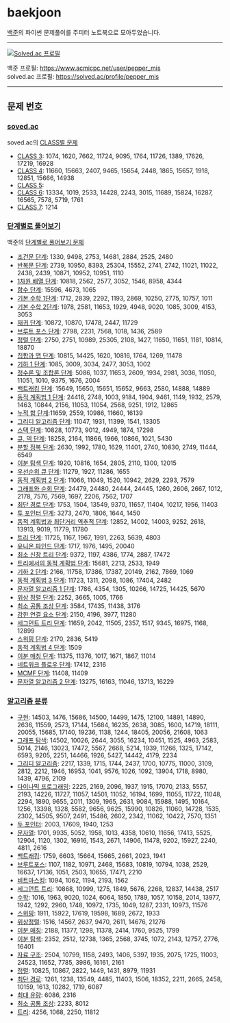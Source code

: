 # baekjoon
[백준](https://www.acmicpc.net/)의 파이썬 문제풀이를 주피터 노트북으로 모아두었습니다. <br>

---
[![Solved.ac
프로필](http://mazassumnida.wtf/api/v2/generate_badge?boj=pepper_mis)](https://solved.ac/pepper_mis)

백준 프로필: https://www.acmicpc.net/user/pepper_mis <br>
solved.ac 프로필: https://solved.ac/profile/pepper_mis

---
## 문제 번호
### [soved.ac](https://github.com/black-pepper/baekjoon/tree/master/solved.ac)
soved.ac의 [CLASS별 문제](https://solved.ac/class)<br>
- [CLASS 3](https://github.com/black-pepper/baekjoon/blob/master/solved.ac/CLASS%203.ipynb): 1074, 1620, 7662, 11724, 9095, 1764, 11726, 1389, 17626, 17219, 16928  <br>
- [CLASS 4](https://github.com/black-pepper/baekjoon/blob/master/solved.ac/CLASS%204.ipynb): 11660, 15663, 2407, 9465, 15654, 2448, 1865, 15657, 1918, 12851, 15666, 14938 <br>
- [CLASS 5](https://github.com/black-pepper/baekjoon/blob/master/solved.ac/CLASS%205.ipynb):  <br>
- [CLASS 6](https://github.com/black-pepper/baekjoon/blob/master/solved.ac/CLASS%206.ipynb): 13334, 1019, 2533, 14428, 2243, 3015, 11689, 15824, 16287, 16565, 7578, 5719, 1761 <br>
- [CLASS 7](https://github.com/black-pepper/baekjoon/blob/master/solved.ac/CLASS%207.ipynb): 1214 <br>

### [단계별로 풀어보기](https://github.com/black-pepper/baekjoon/tree/master/%EB%8B%A8%EA%B3%84%EB%B3%84%EB%A1%9C%20%ED%92%80%EC%96%B4%EB%B3%B4%EA%B8%B0)
백준의 [단계별로 풀어보기 문제](https://www.acmicpc.net/step)
- [조건문 단계](https://github.com/black-pepper/baekjoon/blob/master/%EB%8B%A8%EA%B3%84%EB%B3%84%EB%A1%9C%20%ED%92%80%EC%96%B4%EB%B3%B4%EA%B8%B0/%EC%A1%B0%EA%B1%B4%EB%AC%B8%20%EB%8B%A8%EA%B3%84.ipynb): 1330, 9498, 2753, 14681, 2884, 2525, 2480 <br>
- [반복문 단계](https://github.com/black-pepper/baekjoon/blob/master/%EB%8B%A8%EA%B3%84%EB%B3%84%EB%A1%9C%20%ED%92%80%EC%96%B4%EB%B3%B4%EA%B8%B0/%EB%B0%98%EB%B3%B5%EB%AC%B8%20%EB%8B%A8%EA%B3%84.ipynb): 2739, 10950, 8393, 25304, 15552, 2741, 2742, 11021, 11022, 2438, 2439, 10871, 10952, 10951, 1110 <br>
- [1차원 배열 단계](https://github.com/black-pepper/baekjoon/blob/master/%EB%8B%A8%EA%B3%84%EB%B3%84%EB%A1%9C%20%ED%92%80%EC%96%B4%EB%B3%B4%EA%B8%B0/1%EC%B0%A8%EC%9B%90%20%EB%B0%B0%EC%97%B4%20%EB%8B%A8%EA%B3%84.ipynb): 10818, 2562, 2577, 3052, 1546, 8958, 4344 <br>
- [함수 단계](https://github.com/black-pepper/baekjoon/blob/master/%EB%8B%A8%EA%B3%84%EB%B3%84%EB%A1%9C%20%ED%92%80%EC%96%B4%EB%B3%B4%EA%B8%B0/%ED%95%A8%EC%88%98%20%EB%8B%A8%EA%B3%84.ipynb): 15596, 4673, 1065 <br>
- [기본 수학 1단계](https://github.com/black-pepper/baekjoon/blob/master/%EB%8B%A8%EA%B3%84%EB%B3%84%EB%A1%9C%20%ED%92%80%EC%96%B4%EB%B3%B4%EA%B8%B0/%EA%B8%B0%EB%B3%B8%20%EC%88%98%ED%95%991%20%EB%8B%A8%EA%B3%84.ipynb): 1712, 2839, 2292, 1193, 2869, 10250, 2775,  10757, 1011 <br>
- [기본 수학 2단계](https://github.com/black-pepper/baekjoon/blob/master/%EB%8B%A8%EA%B3%84%EB%B3%84%EB%A1%9C%20%ED%92%80%EC%96%B4%EB%B3%B4%EA%B8%B0/%EA%B8%B0%EB%B3%B8%20%EC%88%98%ED%95%992%20%EB%8B%A8%EA%B3%84.ipynb): 1978, 2581, 11653, 1929, 4948, 9020, 1085, 3009, 4153, 3053 <br>
- [재귀 단계](https://github.com/black-pepper/baekjoon/blob/master/%EB%8B%A8%EA%B3%84%EB%B3%84%EB%A1%9C%20%ED%92%80%EC%96%B4%EB%B3%B4%EA%B8%B0/%EC%9E%AC%EA%B7%80%20%EB%8B%A8%EA%B3%84.ipynb): 10872, 10870, 17478, 2447, 11729 <br>
- [브루트 포스 단계](https://github.com/black-pepper/baekjoon/blob/master/%EB%8B%A8%EA%B3%84%EB%B3%84%EB%A1%9C%20%ED%92%80%EC%96%B4%EB%B3%B4%EA%B8%B0/%EB%B8%8C%EB%A3%A8%ED%8A%B8%20%ED%8F%AC%EC%8A%A4%20%EB%8B%A8%EA%B3%84.ipynb): 2798, 2231, 7568, 1018, 1436, 2589 <br>
- [정렬 단계](https://github.com/black-pepper/baekjoon/blob/master/%EB%8B%A8%EA%B3%84%EB%B3%84%EB%A1%9C%20%ED%92%80%EC%96%B4%EB%B3%B4%EA%B8%B0/%EC%A0%95%EB%A0%AC%20%EB%8B%A8%EA%B3%84.ipynb): 2750, 2751, 10989, 25305, 2108, 1427, 11650, 11651, 1181, 10814, 18870 <br>
- [집합과 맵 단계](https://github.com/black-pepper/baekjoon/blob/master/%EB%8B%A8%EA%B3%84%EB%B3%84%EB%A1%9C%20%ED%92%80%EC%96%B4%EB%B3%B4%EA%B8%B0/%EC%A7%91%ED%95%A9%EA%B3%BC%20%EB%A7%B5%20%EB%8B%A8%EA%B3%84.ipynb): 10815, 14425, 1620, 10816, 1764, 1269, 11478 <br>
- [기하 1 단계](https://github.com/black-pepper/baekjoon/blob/master/%EB%8B%A8%EA%B3%84%EB%B3%84%EB%A1%9C%20%ED%92%80%EC%96%B4%EB%B3%B4%EA%B8%B0/%EA%B8%B0%ED%95%98%201%20%EB%8B%A8%EA%B3%84.ipynb): 1085, 3009, 3034, 2477, 3053, 1002 <br>
- [정수론 및 조합론 단계](https://github.com/black-pepper/baekjoon/blob/master/%EB%8B%A8%EA%B3%84%EB%B3%84%EB%A1%9C%20%ED%92%80%EC%96%B4%EB%B3%B4%EA%B8%B0/%EC%A0%95%EC%88%98%EB%A1%A0%20%EB%B0%8F%20%EC%A1%B0%ED%95%A9%EB%A1%A0.ipynb): 5086, 1037, 11653, 2609, 1934, 2981, 3036, 11050, 11051, 1010, 9375, 1676, 2004 <br>
- [백트래킹 단계](https://github.com/black-pepper/baekjoon/blob/master/%EB%8B%A8%EA%B3%84%EB%B3%84%EB%A1%9C%20%ED%92%80%EC%96%B4%EB%B3%B4%EA%B8%B0/%EB%B0%B1%ED%8A%B8%EB%9E%98%ED%82%B9%20%EB%8B%A8%EA%B3%84.ipynb): 15649, 15650, 15651, 15652, 9663, 2580, 14888, 14889 <br>
- [동적 계획법 1 단계](https://github.com/black-pepper/baekjoon/blob/master/%EB%8B%A8%EA%B3%84%EB%B3%84%EB%A1%9C%20%ED%92%80%EC%96%B4%EB%B3%B4%EA%B8%B0/%EB%8F%99%EC%A0%81%20%EA%B3%84%ED%9A%8D%EB%B2%95%201%20%EB%8B%A8%EA%B3%84.ipynb): 24416, 2748, 1003, 9184, 1904, 9461, 1149, 1932, 2579, 1463, 10844, 2156, 11053, 11054, 2568, 9251, 1912, 12865 <br>
- [누적 합 단계](https://github.com/black-pepper/baekjoon/blob/master/%EB%8B%A8%EA%B3%84%EB%B3%84%EB%A1%9C%20%ED%92%80%EC%96%B4%EB%B3%B4%EA%B8%B0/%EB%88%84%EC%A0%81%20%ED%95%A9%20%EB%8B%A8%EA%B3%84.ipynb):11659, 2559, 10986, 11660, 16139 <br>
- [그리디 알고리즘 단계](https://github.com/black-pepper/baekjoon/blob/master/%EB%8B%A8%EA%B3%84%EB%B3%84%EB%A1%9C%20%ED%92%80%EC%96%B4%EB%B3%B4%EA%B8%B0/%EA%B7%B8%EB%A6%AC%EB%94%94%20%EC%95%8C%EA%B3%A0%EB%A6%AC%EC%A6%98%20%EB%8B%A8%EA%B3%84.ipynb): 11047, 1931, 11399, 1541, 13305 <br>
- [스택 단계](https://github.com/black-pepper/baekjoon/blob/master/%EB%8B%A8%EA%B3%84%EB%B3%84%EB%A1%9C%20%ED%92%80%EC%96%B4%EB%B3%B4%EA%B8%B0/%EC%8A%A4%ED%83%9D%20%EB%8B%A8%EA%B3%84.ipynb): 10828, 10773, 9012, 4949, 1874, 17298 <br>
- [큐, 덱 단계](https://github.com/black-pepper/baekjoon/blob/master/%EB%8B%A8%EA%B3%84%EB%B3%84%EB%A1%9C%20%ED%92%80%EC%96%B4%EB%B3%B4%EA%B8%B0/%ED%81%90%2C%20%EB%8D%B1%20%EB%8B%A8%EA%B3%84.ipynb): 18258, 2164, 11866, 1966, 10866, 1021, 5430 <br>
- [분할 정복 단계](https://github.com/black-pepper/baekjoon/blob/master/%EB%8B%A8%EA%B3%84%EB%B3%84%EB%A1%9C%20%ED%92%80%EC%96%B4%EB%B3%B4%EA%B8%B0/%EB%B6%84%ED%95%A0%20%EC%A0%95%EB%B3%B5%20%EB%8B%A8%EA%B3%84.ipynb): 2630, 1992, 1780, 1629, 11401, 2740, 10830, 2749, 11444, 6549<br>
- [이분 탐색 단계](https://github.com/black-pepper/baekjoon/blob/master/%EB%8B%A8%EA%B3%84%EB%B3%84%EB%A1%9C%20%ED%92%80%EC%96%B4%EB%B3%B4%EA%B8%B0/%EC%9D%B4%EB%B6%84%20%ED%83%90%EC%83%89%20%EB%8B%A8%EA%B3%84.ipynb): 1920, 10816, 1654, 2805, 2110, 1300, 12015 <br>
- [우선순위 큐 단계](https://github.com/black-pepper/baekjoon/blob/master/%EB%8B%A8%EA%B3%84%EB%B3%84%EB%A1%9C%20%ED%92%80%EC%96%B4%EB%B3%B4%EA%B8%B0/%EC%9A%B0%EC%84%A0%EC%88%9C%EC%9C%84%20%ED%81%90%20%EB%8B%A8%EA%B3%84.ipynb): 11279, 1927, 11286, 1655 <br>
- [동적 계획법 2 단계](https://github.com/black-pepper/baekjoon/blob/master/%EB%8B%A8%EA%B3%84%EB%B3%84%EB%A1%9C%20%ED%92%80%EC%96%B4%EB%B3%B4%EA%B8%B0/%EB%8F%99%EC%A0%81%20%EA%B3%84%ED%9A%8D%EB%B2%95%202%20%EB%8B%A8%EA%B3%84.ipynb): 11066, 11049, 1520, 10942, 2629, 2293, 7579 <br>
- [그래프와 순회 단계](https://github.com/black-pepper/baekjoon/blob/master/%EB%8B%A8%EA%B3%84%EB%B3%84%EB%A1%9C%20%ED%92%80%EC%96%B4%EB%B3%B4%EA%B8%B0/%EA%B7%B8%EB%9E%98%ED%94%84%EC%99%80%20%EC%88%9C%ED%9A%8C%20%EB%8B%A8%EA%B3%84.ipynb): 24479, 24480, 24444, 24445, 1260, 2606, 2667, 1012, 2178, 7576, 7569, 1697, 2206, 7562, 1707 <br>
- [최단 경로 단계](https://github.com/black-pepper/baekjoon/blob/master/%EB%8B%A8%EA%B3%84%EB%B3%84%EB%A1%9C%20%ED%92%80%EC%96%B4%EB%B3%B4%EA%B8%B0/%EC%B5%9C%EB%8B%A8%20%EA%B2%BD%EB%A1%9C%20%EB%8B%A8%EA%B3%84.ipynb): 1753, 1504, 13549, 9370, 11657, 11404, 10217, 1956, 11403 <br>
- [투 포인터 단계](https://github.com/black-pepper/baekjoon/blob/master/%EB%8B%A8%EA%B3%84%EB%B3%84%EB%A1%9C%20%ED%92%80%EC%96%B4%EB%B3%B4%EA%B8%B0/%ED%88%AC%20%ED%8F%AC%EC%9D%B8%ED%84%B0%20%EB%8B%A8%EA%B3%84.ipynb): 3273, 2470, 1806, 1644, 1450 <br>
- [동적 계획법과 최단거리 역추적 단계](https://github.com/black-pepper/baekjoon/blob/master/%EB%8B%A8%EA%B3%84%EB%B3%84%EB%A1%9C%20%ED%92%80%EC%96%B4%EB%B3%B4%EA%B8%B0/%EB%8F%99%EC%A0%81%20%EA%B3%84%ED%9A%8D%EB%B2%95%EA%B3%BC%20%EC%B5%9C%EB%8B%A8%EA%B1%B0%EB%A6%AC%20%EC%97%AD%EC%B6%94%EC%A0%81%20%EB%8B%A8%EA%B3%84.ipynb): 12852, 14002, 14003, 9252, 2618, 13913, 9019, 11779, 11780 <br>
- [트리 단계](https://github.com/black-pepper/baekjoon/blob/master/%EB%8B%A8%EA%B3%84%EB%B3%84%EB%A1%9C%20%ED%92%80%EC%96%B4%EB%B3%B4%EA%B8%B0/%ED%8A%B8%EB%A6%AC%20%EB%8B%A8%EA%B3%84.ipynb): 11725, 1167, 1967, 1991, 2263, 5639, 4803 <br>
- [유니온 파인드 단계](https://github.com/black-pepper/baekjoon/blob/master/%EB%8B%A8%EA%B3%84%EB%B3%84%EB%A1%9C%20%ED%92%80%EC%96%B4%EB%B3%B4%EA%B8%B0/%EC%9C%A0%EB%8B%88%EC%98%A8%20%ED%8C%8C%EC%9D%B8%EB%93%9C%20%EB%8B%A8%EA%B3%84.ipynb): 1717, 1976, 1495, 20040 <br>
- [최소 신장 트리 단계](https://github.com/black-pepper/baekjoon/blob/master/%EB%8B%A8%EA%B3%84%EB%B3%84%EB%A1%9C%20%ED%92%80%EC%96%B4%EB%B3%B4%EA%B8%B0/%EC%B5%9C%EC%86%8C%20%EC%8B%A0%EC%9E%A5%20%ED%8A%B8%EB%A6%AC%20%EB%8B%A8%EA%B3%84.ipynb): 9372, 1197, 4386, 1774, 2887, 17472 <br>
- [트리에서의 동적 계획법 단계](https://github.com/black-pepper/baekjoon/blob/master/%EB%8B%A8%EA%B3%84%EB%B3%84%EB%A1%9C%20%ED%92%80%EC%96%B4%EB%B3%B4%EA%B8%B0/%ED%8A%B8%EB%A6%AC%EC%97%90%EC%84%9C%EC%9D%98%20%EB%8F%99%EC%A0%81%20%EA%B3%84%ED%9A%8D%EB%B2%95%20%EB%8B%A8%EA%B3%84.ipynb): 15681, 2213, 2533, 1949 <br>
- [기하 2 단계](https://github.com/black-pepper/baekjoon/blob/master/%EB%8B%A8%EA%B3%84%EB%B3%84%EB%A1%9C%20%ED%92%80%EC%96%B4%EB%B3%B4%EA%B8%B0/%EA%B8%B0%ED%95%98%202%20%EB%8B%A8%EA%B3%84.ipynb): 2166, 11758, 17386, 17387, 20149, 2162, 7869, 1069 <br>
- [동적 계획법 3 단계](https://github.com/black-pepper/baekjoon/blob/master/%EB%8B%A8%EA%B3%84%EB%B3%84%EB%A1%9C%20%ED%92%80%EC%96%B4%EB%B3%B4%EA%B8%B0/%EB%8F%99%EC%A0%81%20%EA%B3%84%ED%9A%8D%EB%B2%95%203%20%EB%8B%A8%EA%B3%84.ipynb): 11723, 1311, 2098, 1086, 17404, 2482 <br>
- [문자열 알고리즘 1 단계](https://github.com/black-pepper/baekjoon/blob/master/%EB%8B%A8%EA%B3%84%EB%B3%84%EB%A1%9C%20%ED%92%80%EC%96%B4%EB%B3%B4%EA%B8%B0/%EB%AC%B8%EC%9E%90%EC%97%B4%20%EC%95%8C%EA%B3%A0%EB%A6%AC%EC%A6%98%201%20%EB%8B%A8%EA%B3%84.ipynb): 1786, 4354, 1305, 10266, 14725, 14425, 5670 <br>
- [위상 정렬 단계](https://github.com/black-pepper/baekjoon/blob/master/%EB%8B%A8%EA%B3%84%EB%B3%84%EB%A1%9C%20%ED%92%80%EC%96%B4%EB%B3%B4%EA%B8%B0/%EC%9C%84%EC%83%81%20%EC%A0%95%EB%A0%AC%20%EB%8B%A8%EA%B3%84.ipynb): 2252, 3665, 1005, 1766 <br>
- [최소 공통 조상 단계](https://github.com/black-pepper/baekjoon/blob/master/%EB%8B%A8%EA%B3%84%EB%B3%84%EB%A1%9C%20%ED%92%80%EC%96%B4%EB%B3%B4%EA%B8%B0/%EC%B5%9C%EC%86%8C%20%EA%B3%B5%ED%86%B5%20%EC%A1%B0%EC%83%81%20%EB%8B%A8%EA%B3%84.ipynb): 3584, 17435, 11438, 3176 <br>
- [강한 연결 요소 단계](https://github.com/black-pepper/baekjoon/blob/master/%EB%8B%A8%EA%B3%84%EB%B3%84%EB%A1%9C%20%ED%92%80%EC%96%B4%EB%B3%B4%EA%B8%B0/%EA%B0%95%ED%95%9C%20%EC%97%B0%EA%B2%B0%20%EC%9A%94%EC%86%8C%20%EB%8B%A8%EA%B3%84.ipynb): 2150, 4196, 3977, 11280 <br>
- [세그먼트 트리 단계](https://github.com/black-pepper/baekjoon/blob/master/%EB%8B%A8%EA%B3%84%EB%B3%84%EB%A1%9C%20%ED%92%80%EC%96%B4%EB%B3%B4%EA%B8%B0/%EC%84%B8%EA%B7%B8%EB%A8%BC%ED%8A%B8%20%ED%8A%B8%EB%A6%AC%20%EB%8B%A8%EA%B3%84.ipynb): 11659, 2042, 11505, 2357, 1517, 9345, 16975, 1168, 12899 <br>
- [스위핑 단계](https://github.com/black-pepper/baekjoon/blob/master/%EB%8B%A8%EA%B3%84%EB%B3%84%EB%A1%9C%20%ED%92%80%EC%96%B4%EB%B3%B4%EA%B8%B0/%EC%8A%A4%EC%9C%84%ED%95%91%20%EB%8B%A8%EA%B3%84.ipynb): 2170, 2836, 5419 <br>
- [동적 계획법 4 단계](https://github.com/black-pepper/baekjoon/blob/master/%EB%8B%A8%EA%B3%84%EB%B3%84%EB%A1%9C%20%ED%92%80%EC%96%B4%EB%B3%B4%EA%B8%B0/%EB%8F%99%EC%A0%81%20%EA%B3%84%ED%9A%8D%EB%B2%95%204%20%EB%8B%A8%EA%B3%84.ipynb): 1509 <br>
- [이분 매칭 단계](https://github.com/black-pepper/baekjoon/blob/master/%EB%8B%A8%EA%B3%84%EB%B3%84%EB%A1%9C%20%ED%92%80%EC%96%B4%EB%B3%B4%EA%B8%B0/%EC%9D%B4%EB%B6%84%20%EB%A7%A4%EC%B9%AD%20%EB%8B%A8%EA%B3%84.ipynb): 11375, 11376, 1017, 1671, 1867, 11014  <br>
- [네트워크 플로우 단계](https://github.com/black-pepper/baekjoon/blob/master/%EB%8B%A8%EA%B3%84%EB%B3%84%EB%A1%9C%20%ED%92%80%EC%96%B4%EB%B3%B4%EA%B8%B0/%EB%84%A4%ED%8A%B8%EC%9B%8C%ED%81%AC%20%ED%94%8C%EB%A1%9C%EC%9A%B0%20%EB%8B%A8%EA%B3%84.ipynb): 17412, 2316 <br>
- [MCMF 단계](https://github.com/black-pepper/baekjoon/blob/master/%EB%8B%A8%EA%B3%84%EB%B3%84%EB%A1%9C%20%ED%92%80%EC%96%B4%EB%B3%B4%EA%B8%B0/MCMF%20%EB%8B%A8%EA%B3%84.ipynb): 11408, 11409 <br>
- [문자열 알고리즘 2 단계](https://github.com/black-pepper/baekjoon/blob/master/%EB%8B%A8%EA%B3%84%EB%B3%84%EB%A1%9C%20%ED%92%80%EC%96%B4%EB%B3%B4%EA%B8%B0/%EB%AC%B8%EC%9E%90%EC%97%B4%20%EC%95%8C%EA%B3%A0%EB%A6%AC%EC%A6%98%202%20%EB%8B%A8%EA%B3%84.ipynb): 13275, 16163, 11046, 13713, 16229 <br>


### [알고리즘 분류](https://github.com/black-pepper/baekjoon/tree/master/%EC%95%8C%EA%B3%A0%EB%A6%AC%EC%A6%98%20%EB%B6%84%EB%A5%98)
- [구현](https://github.com/black-pepper/baekjoon/blob/master/%EC%95%8C%EA%B3%A0%EB%A6%AC%EC%A6%98%20%EB%B6%84%EB%A5%98/%EA%B5%AC%ED%98%84.ipynb): 14503, 1476, 15686, 14500, 14499, 1475, 12100, 14891, 14890, 2636, 11559, 2573, 17144, 15684, 16235, 2638, 3085, 1600, 14719, 18111, 20055, 15685, 17140, 19236, 1138, 1244, 18405, 20056, 21608, 1063
- [그래프 탐색](https://github.com/black-pepper/baekjoon/blob/master/%EC%95%8C%EA%B3%A0%EB%A6%AC%EC%A6%98%20%EB%B6%84%EB%A5%98/%EA%B7%B8%EB%9E%98%ED%94%84%20%ED%83%90%EC%83%89.ipynb): 14502, 10026, 2644, 3055, 16234, 10451, 1525, 4963, 2583, 5014, 2146, 13023, 17472, 5567, 2668, 5214, 1939, 11266, 1325, 17142, 6593, 9205, 2251, 14466, 1926, 5427, 14442, 4179, 2234
- [그리디 알고리즘](https://github.com/black-pepper/baekjoon/blob/master/%EC%95%8C%EA%B3%A0%EB%A6%AC%EC%A6%98%20%EB%B6%84%EB%A5%98/%EA%B7%B8%EB%A6%AC%EB%94%94%20%EC%95%8C%EA%B3%A0%EB%A6%AC%EC%A6%98.ipynb): 2217, 1339, 1715, 1744, 2437, 1700, 10775, 11000, 3109, 2812, 2212, 1946, 16953, 1041, 9576, 1026, 1092, 13904, 1718, 8980, 1439, 4796, 2109
- [다이나믹 프로그래밍](https://github.com/black-pepper/baekjoon/blob/master/%EC%95%8C%EA%B3%A0%EB%A6%AC%EC%A6%98%20%EB%B6%84%EB%A5%98/%EB%8B%A4%EC%9D%B4%EB%82%98%EB%AF%B9%20%ED%94%84%EB%A1%9C%EA%B7%B8%EB%9E%98%EB%B0%8D.ipynb): 2225, 2169, 2096, 1937, 1915, 17070, 2133, 5557, 2193, 14226, 11727, 11057, 14501, 11052, 16194, 1699, 11055, 11722, 11048, 2294, 1890, 9655, 2011, 1309, 1965, 2631, 9084, 15988, 1495, 10164, 1256, 13398, 1328, 5582, 9656, 9625, 15990, 10826, 11060, 14728, 1535, 2302, 14505, 9507, 2491, 15486, 2602, 2342, 11062, 10422, 7570, 1351
- [두 포인터](https://github.com/black-pepper/baekjoon/blob/master/%EC%95%8C%EA%B3%A0%EB%A6%AC%EC%A6%98%20%EB%B6%84%EB%A5%98/%EB%91%90%20%ED%8F%AC%EC%9D%B8%ED%84%B0.ipynb): 2003, 17609, 1940, 1253
- [문자열](https://github.com/black-pepper/baekjoon/blob/master/%EC%95%8C%EA%B3%A0%EB%A6%AC%EC%A6%98%20%EB%B6%84%EB%A5%98/%EB%AC%B8%EC%9E%90%EC%97%B4.ipynb): 1701, 9935, 5052, 1958, 1013, 4358, 10610, 11656, 17413, 5525, 12904, 1120, 1302, 16916, 1543, 2671, 14906, 11478, 9202, 15927, 2240, 4811, 2616
- [백트래킹](https://github.com/black-pepper/baekjoon/blob/master/%EC%95%8C%EA%B3%A0%EB%A6%AC%EC%A6%98%20%EB%B6%84%EB%A5%98/%EB%B0%B1%ED%8A%B8%EB%9E%98%ED%82%B9.ipynb): 1759, 6603, 15664, 15665, 2661, 2023, 1941
- [브루트포스](https://github.com/black-pepper/baekjoon/blob/master/%EC%95%8C%EA%B3%A0%EB%A6%AC%EC%A6%98%20%EB%B6%84%EB%A5%98/%EB%B8%8C%EB%A3%A8%ED%8A%B8%ED%8F%AC%EC%8A%A4.ipynb): 1107, 1182, 10971, 2468, 15683, 10819, 10794, 1038, 2529, 16637, 17136, 1051, 2503, 10655, 17471, 2210
- [비트마스킹](https://github.com/black-pepper/baekjoon/blob/master/%EC%95%8C%EA%B3%A0%EB%A6%AC%EC%A6%98%20%EB%B6%84%EB%A5%98/%EB%B9%84%ED%8A%B8%EB%A7%88%EC%8A%A4%ED%82%B9.ipynb): 1094, 1062, 1194, 2193, 1562
- [세그먼트 트리](https://github.com/black-pepper/baekjoon/blob/master/%EC%95%8C%EA%B3%A0%EB%A6%AC%EC%A6%98%20%EB%B6%84%EB%A5%98/%EC%84%B8%EA%B7%B8%EB%A8%BC%ED%8A%B8%20%ED%8A%B8%EB%A6%AC.ipynb): 10868, 10999, 1275, 1849, 5676, 2268, 12837, 14438, 2517
- [수학](https://github.com/black-pepper/baekjoon/blob/master/%EC%95%8C%EA%B3%A0%EB%A6%AC%EC%A6%98%20%EB%B6%84%EB%A5%98/%EC%88%98%ED%95%99.ipynb): 1016, 1963, 9020, 1024, 6064, 1850, 1789, 1057, 10158, 2014, 13977, 1942, 1292, 2960, 1748, 10972, 1735, 1049, 1287, 2331, 10973, 11576
- [스위핑](https://github.com/black-pepper/baekjoon/blob/master/%EC%95%8C%EA%B3%A0%EB%A6%AC%EC%A6%98%20%EB%B6%84%EB%A5%98/%EC%8A%A4%EC%9C%84%ED%95%91.ipynb): 1911, 15922, 17619, 19598, 1689, 2672, 1933
- [위상정렬](https://github.com/black-pepper/baekjoon/blob/master/%EC%95%8C%EA%B3%A0%EB%A6%AC%EC%A6%98%20%EB%B6%84%EB%A5%98/%EC%9C%84%EC%83%81%20%EC%A0%95%EB%A0%AC.ipynb): 1516, 14567, 2637, 9470, 2611, 14676, 21276
- [이분 매칭](https://github.com/black-pepper/baekjoon/blob/master/%EC%95%8C%EA%B3%A0%EB%A6%AC%EC%A6%98%20%EB%B6%84%EB%A5%98/%EC%9D%B4%EB%B6%84%20%EB%A7%A4%EC%B9%AD.ipynb): 2188, 11377, 1298, 11378, 2414, 1760, 9525, 1799
- [이분 탐색](https://github.com/black-pepper/baekjoon/blob/master/%EC%95%8C%EA%B3%A0%EB%A6%AC%EC%A6%98%20%EB%B6%84%EB%A5%98/%EC%9D%B4%EB%B6%84%20%ED%83%90%EC%83%89.ipynb): 2352, 2512, 12738, 1365, 2568, 3745, 1072, 2143, 12757, 2776, 16401
- [자료 구조](https://github.com/black-pepper/baekjoon/blob/master/%EC%95%8C%EA%B3%A0%EB%A6%AC%EC%A6%98%20%EB%B6%84%EB%A5%98/%EC%9E%90%EB%A3%8C%EA%B5%AC%EC%A1%B0.ipynb): 2504, 10799, 1158, 2493, 1406, 5397, 1935, 2075, 1725, 11003, 24523, 11652, 7785, 3986, 16161, 2161
- [정렬](https://github.com/black-pepper/baekjoon/blob/master/%EC%95%8C%EA%B3%A0%EB%A6%AC%EC%A6%98%20%EB%B6%84%EB%A5%98/%EC%A0%95%EB%A0%AC.ipynb): 10825, 10867, 2822, 1449, 1431, 8979, 11931
- [최단 경로](https://github.com/black-pepper/baekjoon/blob/master/%EC%95%8C%EA%B3%A0%EB%A6%AC%EC%A6%98%20%EB%B6%84%EB%A5%98/%EC%B5%9C%EB%8B%A8%20%EA%B2%BD%EB%A1%9C.ipynb): 1261, 1238, 13549, 4485, 11403, 1506, 18352, 2211, 2665, 2458, 10159, 1613, 10282, 1719, 6087
- [최대 유량](https://github.com/black-pepper/baekjoon/blob/master/%EC%95%8C%EA%B3%A0%EB%A6%AC%EC%A6%98%20%EB%B6%84%EB%A5%98/%EC%B5%9C%EB%8C%80%20%EC%9C%A0%EB%9F%89.ipynb): 6086, 2316
- [최소 공통 조상](https://github.com/black-pepper/baekjoon/blob/master/%EC%95%8C%EA%B3%A0%EB%A6%AC%EC%A6%98%20%EB%B6%84%EB%A5%98/%EC%B5%9C%EC%86%8C%20%EA%B3%B5%ED%86%B5%20%EC%A1%B0%EC%83%81.ipynb): 2233, 8012
- [트리](https://github.com/black-pepper/baekjoon/blob/master/%EC%95%8C%EA%B3%A0%EB%A6%AC%EC%A6%98%20%EB%B6%84%EB%A5%98/%ED%8A%B8%EB%A6%AC.ipynb): 4256, 1068, 2250, 11812
